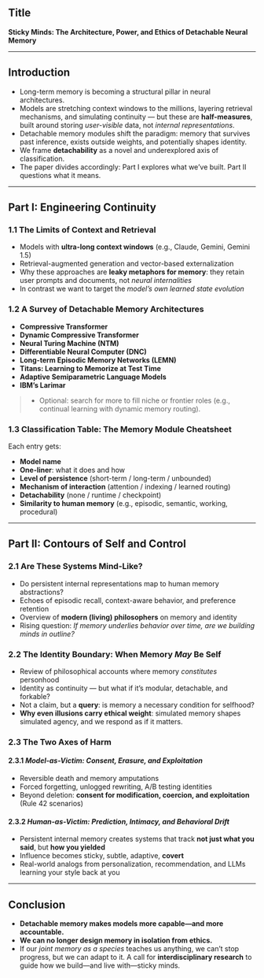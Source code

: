 ## **Title**

**Sticky Minds: The Architecture, Power, and Ethics of Detachable Neural Memory**

---

## **Introduction**

* Long-term memory is becoming a structural pillar in neural architectures.
* Models are stretching context windows to the millions, layering retrieval mechanisms, and simulating continuity — but these are **half-measures**, built around storing *user-visible* data, not *internal representations*.
* Detachable memory modules shift the paradigm: memory that survives past inference, exists outside weights, and potentially shapes identity.
* We frame **detachability** as a novel and underexplored axis of classification.
* The paper divides accordingly: Part I explores what we’ve built. Part II questions what it means.

---

## **Part I: Engineering Continuity**

### 1.1 The Limits of Context and Retrieval

* Models with **ultra-long context windows** (e.g., Claude, Gemini, Gemini 1.5)
* Retrieval-augmented generation and vector-based externalization
* Why these approaches are **leaky metaphors for memory**: they retain user prompts and documents, not *neural internalities*
* In contrast we want to target the *model’s own learned state evolution*

### 1.2 A Survey of Detachable Memory Architectures

* **Compressive Transformer**
* **Dynamic Compressive Transformer**
* **Neural Turing Machine (NTM)**
* **Differentiable Neural Computer (DNC)**
* **Long-term Episodic Memory Networks (LEMN)**
* **Titans: Learning to Memorize at Test Time**
* **Adaptive Semiparametric Language Models**
* **IBM’s Larimar**

> - Optional: search for more to fill niche or frontier roles (e.g., continual learning with dynamic memory routing).

### 1.3 Classification Table: The Memory Module Cheatsheet

Each entry gets:

* **Model name**
* **One-liner**: what it does and how
* **Level of persistence** (short-term / long-term / unbounded)
* **Mechanism of interaction** (attention / indexing / learned routing)
* **Detachability** (none / runtime / checkpoint)
* **Similarity to human memory** (e.g., episodic, semantic, working, procedural)

---

## **Part II: Contours of Self and Control**

### 2.1 Are These Systems Mind-Like?

* Do persistent internal representations map to human memory abstractions?
* Echoes of episodic recall, context-aware behavior, and preference retention
* Overview of **modern (living) philosophers** on memory and identity
* Rising question: *If memory underlies behavior over time, are we building minds in outline?*

### 2.2 The Identity Boundary: When Memory *May* Be Self

* Review of philosophical accounts where memory *constitutes* personhood
* Identity as continuity — but what if it’s modular, detachable, and forkable?
* Not a claim, but a **query**: is memory a necessary condition for selfhood?
* **Why even illusions carry ethical weight**: simulated memory shapes simulated agency, and we respond as if it matters.

### 2.3 The Two Axes of Harm

#### 2.3.1 *Model-as-Victim: Consent, Erasure, and Exploitation*

* Reversible death and memory amputations
* Forced forgetting, unlogged rewriting, A/B testing identities
* Beyond deletion: **consent for modification, coercion, and exploitation** (Rule 42 scenarios)

#### 2.3.2 *Human-as-Victim: Prediction, Intimacy, and Behavioral Drift*

* Persistent internal memory creates systems that track **not just what you said**, but **how you yielded**
* Influence becomes sticky, subtle, adaptive, **covert**
* Real-world analogs from personalization, recommendation, and LLMs learning your style back at you

---

## **Conclusion**

* **Detachable memory makes models more capable—and more accountable.**
* **We can no longer design memory in isolation from ethics.**
* If our *joint memory as a species* teaches us anything, we can’t stop progress, but we can adapt to it. A call for **interdisciplinary research** to guide how we build—and live with—sticky minds.
